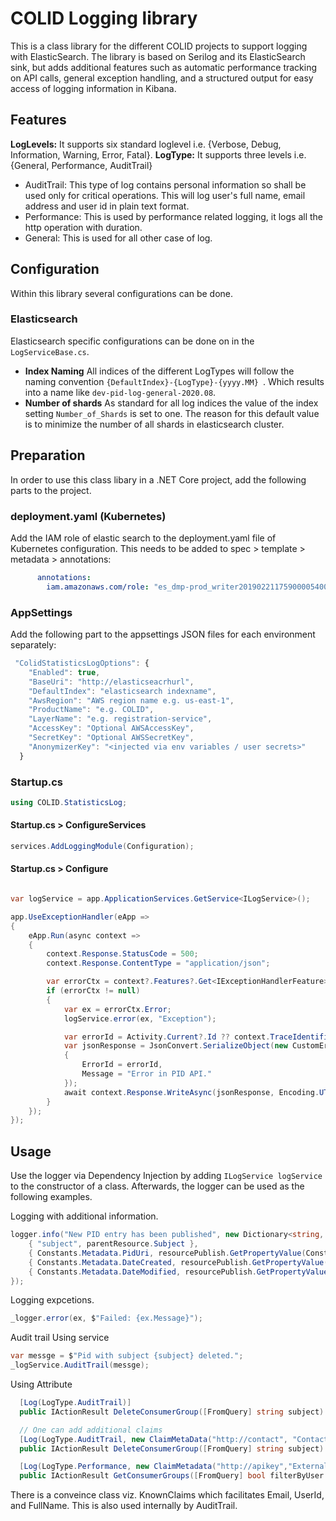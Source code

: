 ﻿# COLID Logging library

This is a class library for the different COLID projects to support logging with ElasticSearch.
The library is based on Serilog and its ElasticSearch sink, but adds additional features such as automatic performance tracking on API calls, general exception handling, and a structured output for easy access of logging information in Kibana.

## Features

**LogLevels:** It supports six standard loglevel i.e. {Verbose, Debug, Information, Warning, Error, Fatal}.
**LogType:** It supports three levels i.e. {General, Performance, AuditTrail}

- ​AuditTrail: This type of log contains personal information so shall be used only for critical operations. This will log user's full name, email address and user id in plain text format.
- ​Performance: This is used by performance related logging, it logs all the http operation with duration.
- ​General: This is used for all other case of log.

## Configuration

Within this library several configurations can be done.

### Elasticsearch
Elasticsearch specific configurations can be done on in the `LogServiceBase.cs`.
- **Index Naming**  All indices of the different LogTypes will follow the naming convention `{DefaultIndex}-{LogType}-{yyyy.MM} `. Which results into a name like `dev-pid-log-general-2020.08`.
- **Number of shards** As standard for all log indices the value of the index setting `Number_of_Shards` is set to one. The reason for this default value is to minimize the number of all shards in elasticsearch cluster.


## Preparation

In order to use this class libary in a .NET Core project, add the following parts to the project.

### deployment.yaml (Kubernetes)

Add the IAM role of elastic search to the deployment.yaml file of Kubernetes configuration. This needs to be added to spec > template > metadata > annotations:

```yaml
      annotations:
        iam.amazonaws.com/role: "es_dmp-prod_writer20190221175900005400000003"
```

### AppSettings

Add the following part to the appsettings JSON files for each environment separately:

```js
 "ColidStatisticsLogOptions": {
    "Enabled": true,
    "BaseUri": "http://elasticseacrhurl",
    "DefaultIndex": "elasticsearch indexname",
    "AwsRegion": "AWS region name e.g. us-east-1",
    "ProductName": "e.g. COLID",
    "LayerName": "e.g. registration-service",
    "AccessKey": "Optional AWSAccessKey",
    "SecretKey": "Optional AWSSecretKey",
    "AnonymizerKey": "<injected via env variables / user secrets>"
  }
```

### Startup.cs

```C#
using COLID.StatisticsLog;
```

#### Startup.cs > ConfigureServices

```C#
services.AddLoggingModule(Configuration);
```

#### Startup.cs > Configure

```C#

var logService = app.ApplicationServices.GetService<ILogService>();

app.UseExceptionHandler(eApp =>
{
    eApp.Run(async context =>
    {
        context.Response.StatusCode = 500;
        context.Response.ContentType = "application/json";

        var errorCtx = context?.Features?.Get<IExceptionHandlerFeature>();
        if (errorCtx != null)
        {
            var ex = errorCtx.Error;
            logService.error(ex, "Exception");

            var errorId = Activity.Current?.Id ?? context.TraceIdentifier;
            var jsonResponse = JsonConvert.SerializeObject(new CustomErrorResponse
            {
                ErrorId = errorId,
                Message = "Error in PID API."
            });
            await context.Response.WriteAsync(jsonResponse, Encoding.UTF8);
        }
    });
});

```

## Usage

Use the logger via Dependency Injection by adding `ILogService logService` to the constructor of a class.
Afterwards, the logger can be used as the following examples.

Logging with additional information.

```C#
logger.info("New PID entry has been published", new Dictionary<string, dynamic> {
    { "subject", parentResource.Subject },
    { Constants.Metadata.PidUri, resourcePublish.GetPropertyValue(Constants.Metadata.PidUri)},
    { Constants.Metadata.DateCreated, resourcePublish.GetPropertyValue(Constants.Metadata.DateCreated)},
    { Constants.Metadata.DateModified, resourcePublish.GetPropertyValue(Constants.Metadata.DateModified)}
});
```

Logging expcetions.

```C#
_logger.error(ex, $"Failed: {ex.Message}");
```

Audit trail 
Using service

```C#
var messge = $"Pid with subject {subject} deleted.";
_logService.AuditTrail(messge);
```

Using Attribute

```C#
  [Log(LogType.AuditTrail)]
  public IActionResult DeleteConsumerGroup([FromQuery] string subject)

  // One can add additional claims
  [Log(LogType.AuditTrail, new ClaimMetaData("http://contact", "Contact"), new ClaimMetaData("http://additional1", "Additional 1"))]
  public IActionResult DeleteConsumerGroup([FromQuery] string subject)

  [Log(LogType.Performance, new ClaimMetadata("http://apikey","ExternalAPI"))]
  public IActionResult GetConsumerGroups([FromQuery] bool filterByUser = false)
```
There is a conveince class viz. KnownClaims which facilitates Email, UserId, and FullName. This is also used internally by AuditTrail.